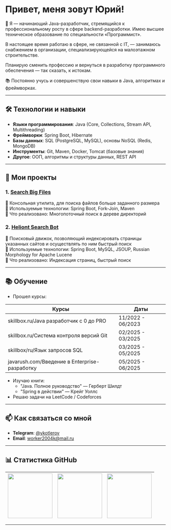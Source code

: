 # Привет, меня зовут Юрий!

🚀 Я — начинающий Java-разработчик, стремящийся к профессиональному росту в сфере backend-разработки. Имею высшее техническое образование по специальности «Программист».

В настоящее время работаю в сфере, не связанной с IT, — занимаюсь снабжением в организации, специализирующейся на малоэтажном строительстве.

Планирую сменить профессию и вернуться в разработку программного обеспечения — так сказать, к истокам.

📚 Постоянно учусь и совершенствую свои навыки в Java, алгоритмах и фреймворках.

---

## 🛠️ Технологии и навыки

- **Языки программирования**: Java (Core, Collections, Stream API, Multithreading)
- **Фреймворки**: Spring Boot, Hibernate
- **Базы данных**: SQL (PostgreSQL, MySQL), основы NoSQL (Redis, MongoDB)
- **Инструменты**: Git, Maven, Docker, Tomcat (базовые знания)
- **Другое**: ООП, алгоритмы и структуры данных, REST API

---

## 📁 Мои проекты

### 1. [Search Big Files](https://github.com/ykotlerov/search-big-files.git)
🔹 Консольная утилита, для поиска файлов больше заданного размера  
🔹 Используемые технологии: Spring Boot, Fork-Join, Maven  
🔹 Что реализовано: Многопоточный поиск в дереве директорий

### 2. [Heliont Search Bot](https://github.com/ykotlerov/HeliontSearchBot.git)
🔹 Поисковый движок, позволяющий индексировать страницы указанных сайтов и осуществлять по ним быстрый поиск\
🔹 Используемые технологии: Spring Boot, MySQL, JSOUP, Russian Morphology for Apache Lucene  
🔹 Что реализовано: Индексация страниц, быстрый поиск

---

## 📚 Обучение

- Прошел курсы:

| Курсы                                   | 	Даты             |
|-----------------------------------------|-------------------|
| skillbox.ru/Java разработчик с 0 до PRO | 11/2022 - 06/2023 |
| skillbox.ru/Система контроля версий Git | 02/2025 - 03/2025 | 
|skillbox/ru/Язык запросов SQL | 03/2025 - 05/2025 |
|javarush.com/Введение в Enterprise-разработку|05/2025 - 06/2025|

- Изучаю книги:
    - "Java. Полное руководство" — Герберт Шилдт
    - "Spring в действии" — Крейг Уоллс
- Решаю задачи на LeetCode / Codeforces

---

## 📫 Как связаться со мной

- **Telegram**: [@ykotlerov](https://t.me/ykotlerov)
- **Email**: worker2004k@mail.ru


---

## 📊 Статистика GitHub
 
|    <img height=140 src="https://github-readme-stats.vercel.app/api?username=ykotlerov&show_icons=true&theme=algolia"/></a>                             | 	   <img height=140 src="https://github-readme-stats.vercel.app/api/top-langs/?username=ykotlerov&theme=algolia&layout=compact"/></a>     | <img width="140px" src="https://komarev.com/ghpvc/?username=ykotlerov&color=DE002D"> |
|:----------------------------------:|:-------------:|:-----:|


---
